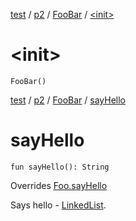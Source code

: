 <!-- File: test/p2/-foo-bar/-init-.md -->
[test](../../index.md) / [p2](../index.md) / [FooBar](index.md) / [&lt;init&gt;](./-init-.md)

# &lt;init&gt;

`FooBar()`
<!-- File: test/p2/-foo-bar/say-hello.md -->
[test](../../index.md) / [p2](../index.md) / [FooBar](index.md) / [sayHello](./say-hello.md)

# sayHello

`fun sayHello(): String`

Overrides [Foo.sayHello](../../p1/-foo/say-hello.md)

Says hello - [LinkedList](#).

